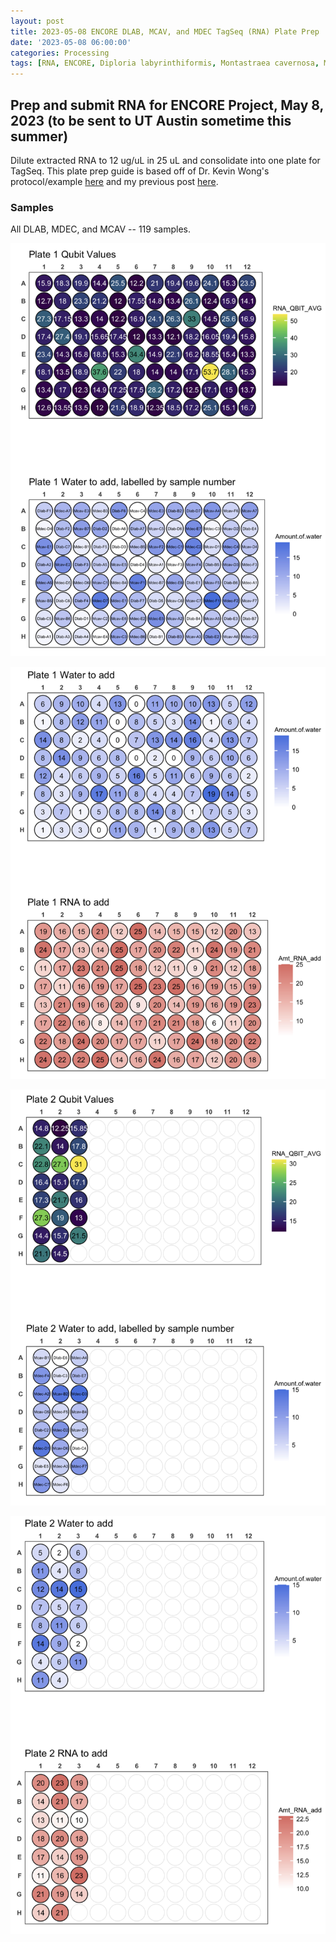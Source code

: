 ```yaml
---
layout: post
title: 2023-05-08 ENCORE DLAB, MCAV, and MDEC TagSeq (RNA) Plate Prep
date: '2023-05-08 06:00:00'
categories: Processing
tags: [RNA, ENCORE, Diploria labyrinthiformis, Montastraea cavernosa, Madracis decactis]
---
```


## Prep and submit RNA for ENCORE Project, May 8, 2023 (to be sent to UT Austin sometime this summer)

Dilute extracted RNA to 12 ug/uL in 25 uL and consolidate into one plate for TagSeq. This plate prep guide is based off of Dr. Kevin Wong's protocol/example [here](https://kevinhwong1.github.io/KevinHWong_Notebook/20210712-AH-Tag-seq-Plate-Prep/) and my previous post [here](https://zdellaert.github.io/ZD_Putnam_Lab_Notebook/Barott-and-Brown-Pdam-RNA-Plate-Prep-2022-12-02/).

### Samples

All DLAB, MDEC, and MCAV -- 119 samples.


![2023-05-08-ENCORE_TagSeq_Plates1.png](https://github.com/zdellaert/ZD_Putnam_Lab_Notebook/blob/master/images/tables/2023-05-08-ENCORE_TagSeq_Plates1.png?raw=true)

![2023-05-08-ENCORE_TagSeq_Plates2.png](https://github.com/zdellaert/ZD_Putnam_Lab_Notebook/blob/master/images/tables/2023-05-08-ENCORE_TagSeq_Plates2.png?raw=true)

![2023-05-08-ENCORE_TagSeq_Plates3.png](https://github.com/zdellaert/ZD_Putnam_Lab_Notebook/blob/master/images/tables/2023-05-08-ENCORE_TagSeq_Plates3.png?raw=true)

![2023-05-08-ENCORE_TagSeq_Plates4.png](https://github.com/zdellaert/ZD_Putnam_Lab_Notebook/blob/master/images/tables/2023-05-08-ENCORE_TagSeq_Plates4.png?raw=true)
